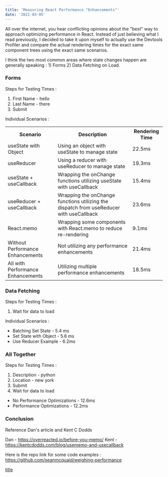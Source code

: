 ```yaml
---
title: 'Measuring React Performance "Enhancements"'
date: '2021-03-05'
---
```


All over the internet, you hear conflicting opinions about the "best" way to approach optimizing performance in React. Instead of just believing what I read previously, I decided to take it upon myself to actually use the Devtools Profiler and compare the actual rendering times for the exact same component trees using the exact same scenarios.

I think the two most common areas where state changes happen are generally speaking : 1) Forms 2) Data Fetching on Load.

### Forms

Steps for Testing Times :

1. First Name - hello
2. Last Name - there
3. Submit

Individual Scenarios :

<table>
  <tr>
    <th>Scenario</th>
    <th>Description</th>
    <th>Rendering Time</th>
  </tr>
  <tr>
    <td>useState with Object</td>
    <td>Using an object with useState to manage state</td>
    <td>22.5ms</td>
  </tr>
  <tr>
    <td>useReducer</td>
    <td>Using a reducer with useReducer to manage state</td>
    <td>19.3ms</td>
  </tr>
  <tr>
    <td>useState + useCallback</td>
    <td>Wrapping the onChange functions utilizing useState with useCallback</td>
    <td>15.4ms</td>
  </tr>
  <tr>
    <td>useReducer + useCallback</td>
    <td>Wrapping the onChange functions utilizing the dispatch from useReducer with useCallback</td>
    <td>23.6ms</td>
  </tr>
  <tr>
    <td>React.memo</td>
    <td>Wrapping some components with React.memo to reduce re-rendering</td>
    <td>9.1ms</td>
  </tr>
  <tr>
    <td>Without Performance Enhancements</td>
    <td>Not utilizing any performance enhancements</td>
    <td>21.4ms</td>
  </tr>
  <tr>
    <td>All with Performance Enhancements</td>
    <td>Utilizing multiple performance enhancements</td>
    <td>18.5ms</td>
  </tr>
</table>

### Data Fetching

Steps for Testing Times :

1. Wait for data to load

Individual Scenarios :

- Batching Set State - 5.4 ms
- Set State with Object - 5.6 ms
- Use Reducer Example - 6.2ms

### All Together

Steps for Testing Times :

1. Description - python
2. Location - new york
3. Submit
4. Wait for data to load

- No Performance Optimizations - 12.6ms
- Performance Optimizations - 12.2ms

### Conclusion

Reference Dan's article and Kent C Dodds

Dan - https://overreacted.io/before-you-memo/
Kent - https://kentcdodds.com/blog/usememo-and-usecallback

Here is the repo link for some code examples :
https://github.com/seanmcquaid/weighing-performance

[title](https://www.example.com)
